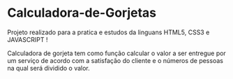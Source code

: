 # Calculadora-de-Gorjetas

Projeto realizado para a pratica e estudos da linguans HTML5, CSS3 e JAVASCRIPT !

Calculadora de gorjeta tem como função calcular o valor a ser entregue por um serviço de acordo com a satisfação do cliente e o números de pessoas na qual será dividido o valor.
